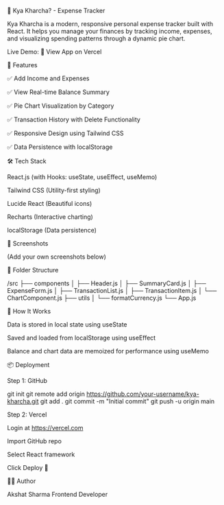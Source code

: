 💸 Kya Kharcha? - Expense Tracker

Kya Kharcha is a modern, responsive personal expense tracker built with React. It helps you manage your finances by tracking income, expenses, and visualizing spending patterns through a dynamic pie chart.

Live Demo: 🔗 View App on Vercel

🚀 Features

✅ Add Income and Expenses

✅ View Real-time Balance Summary

✅ Pie Chart Visualization by Category

✅ Transaction History with Delete Functionality

✅ Responsive Design using Tailwind CSS

✅ Data Persistence with localStorage

🛠️ Tech Stack

React.js (with Hooks: useState, useEffect, useMemo)

Tailwind CSS (Utility-first styling)

Lucide React (Beautiful icons)

Recharts (Interactive charting)

localStorage (Data persistence)

📸 Screenshots

(Add your own screenshots below)





📂 Folder Structure

/src
├── components
│   ├── Header.js
│   ├── SummaryCard.js
│   ├── ExpenseForm.js
│   ├── TransactionList.js
│   ├── TransactionItem.js
│   └── ChartComponent.js
├── utils
│   └── formatCurrency.js
└── App.js

🧠 How It Works

Data is stored in local state using useState

Saved and loaded from localStorage using useEffect

Balance and chart data are memoized for performance using useMemo

📦 Deployment

Step 1: GitHub

git init
git remote add origin https://github.com/your-username/kya-kharcha.git
git add .
git commit -m "Initial commit"
git push -u origin main

Step 2: Vercel

Login at https://vercel.com

Import GitHub repo

Select React framework

Click Deploy 🚀



🧑‍💻 Author

Akshat Sharma Frontend Developer 

